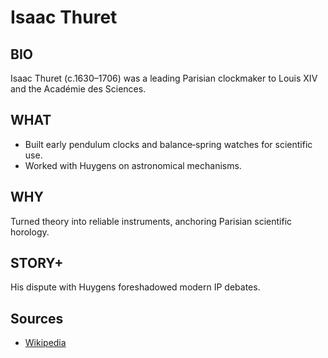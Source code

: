 ---
---
# Isaac Thuret

## BIO
Isaac Thuret (c.1630–1706) was a leading Parisian clockmaker to Louis XIV and the Académie des Sciences.

## WHAT
- Built early pendulum clocks and balance‑spring watches for scientific use.
- Worked with Huygens on astronomical mechanisms.

## WHY
Turned theory into reliable instruments, anchoring Parisian scientific horology.

## STORY+
His dispute with Huygens foreshadowed modern IP debates.

## Sources

- [Wikipedia](https://en.wikipedia.org/wiki/Isaac_Thuret)
